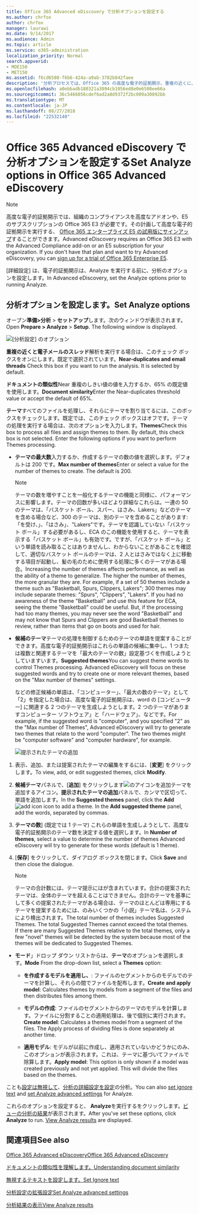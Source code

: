 ```yaml
---
title: Office 365 Advanced eDiscovery で分析オプションを設定する
ms.author: chrfox
author: chrfox
manager: laurawi
ms.date: 9/14/2017
ms.audience: Admin
ms.topic: article
ms.service: o365-administration
localization_priority: Normal
search.appverid:
- MOE150
- MET150
ms.assetid: f6cd6588-f6b6-424a-a9ab-3782b842faee
description: '分析プロセスでは、Office 365 の高度な電子的証拠開示、重複の近くに、電子メールのスレッド、テーマなどのオプションを設定する手順を確認します。  '
ms.openlocfilehash: a0ebbadb180321a3094cb1056ed8e0e6500ee66a
ms.sourcegitcommit: 36c5466056cdef6ad2a8d9372f2bc009a30892bb
ms.translationtype: MT
ms.contentlocale: ja-JP
ms.lasthandoff: 08/27/2018
ms.locfileid: "22532140"
---
```

# <a name="set-analyze-options-in-office-365-advanced-ediscovery"></a><span data-ttu-id="8cec0-103">Office 365 Advanced eDiscovery で分析オプションを設定する</span><span class="sxs-lookup"><span data-stu-id="8cec0-103">Set Analyze options in Office 365 Advanced eDiscovery</span></span>

> [!NOTE]
> <span data-ttu-id="8cec0-p101">高度な電子的証拠開示では、組織のコンプライアンスを高度なアドオンや、E5 のサブスクリプションの Office 365 E3 が必要です。その計画して高度な電子的証拠開示を実行する、 [Office 365 エンタープライズ E5 の試用版にサインアップ](https://go.microsoft.com/fwlink/p/?LinkID=698279)することができます。</span><span class="sxs-lookup"><span data-stu-id="8cec0-p101">Advanced eDiscovery requires an Office 365 E3 with the Advanced Compliance add-on or an E5 subscription for your organization. If you don't have that plan and want to try Advanced eDiscovery, you can [sign up for a trial of Office 365 Enterprise E5](https://go.microsoft.com/fwlink/p/?LinkID=698279).</span></span> 
  
<span data-ttu-id="8cec0-106">[詳細設定] は、電子的証拠開示は、Analyze を実行する前に、分析のオプションを設定します。</span><span class="sxs-lookup"><span data-stu-id="8cec0-106">In Advanced eDiscovery, set the Analyze options prior to running Analyze.</span></span>
  
## <a name="set-analyze-options"></a><span data-ttu-id="8cec0-107">分析オプションを設定します。</span><span class="sxs-lookup"><span data-stu-id="8cec0-107">Set Analyze options</span></span>

<span data-ttu-id="8cec0-p102">オープン**準備\>分析** \> **セットアップ**します。次のウィンドウが表示されます。</span><span class="sxs-lookup"><span data-stu-id="8cec0-p102">Open **Prepare \> Analyze** \> **Setup**. The following window is displayed.</span></span>
  
![[分析設定] のオプション](media/c3ec7a92-8484-4812-b98c-aa3eb740e5b7.png)
  
 <span data-ttu-id="8cec0-p103">**重複の近くと電子メールのスレッド**解析を実行する場合は、このチェック ボックスをオンにします。既定で選択されています。</span><span class="sxs-lookup"><span data-stu-id="8cec0-p103">**Near-duplicates and email threads** Check this box if you want to run the analysis. It is selected by default.</span></span> 
  
 <span data-ttu-id="8cec0-113">**ドキュメントの類似性**Near 重複のしきい値の値を入力するか、65% の既定値を使用します。</span><span class="sxs-lookup"><span data-stu-id="8cec0-113">**Document similarity**Enter the Near-duplicates threshold value or accept the default of 65%.</span></span> 
  
 <span data-ttu-id="8cec0-p104">**テーマ**すべてのファイルを処理し、それらにテーマを割り当てるには、このボックスをチェックします。既定では、このチェック ボックスはオフです。テーマの処理を実行する場合は、次のオプションを入力します。</span><span class="sxs-lookup"><span data-stu-id="8cec0-p104">**Themes**Check this box to process all files and assign themes to them. By default, this check box is not selected. Enter the following options if you want to perform Themes processing.</span></span>
  
- <span data-ttu-id="8cec0-p105">**テーマの最大数**入力するか、作成するテーマの数の値を選択します。デフォルトは 200 です。</span><span class="sxs-lookup"><span data-stu-id="8cec0-p105">**Max number of themes**Enter or select a value for the number of themes to create. The default is 200.</span></span> 
    
    > [!NOTE]
    > <span data-ttu-id="8cec0-p106">テーマの数を増やすことを一般化するテーマの機能と同様に、パフォーマンスに影響します。テーマの回数が多いほどより詳細なこれらは。一連の 50 のテーマは、「バスケット ボール、スパー、はさみ、Lakers」などのテーマを含める場合など、300 のテーマは、別のテーマを含めることがあります:「を受け、」、「はさみ」、"Lakers"です。テーマを認識していない「バスケット ボール」する必要があるし、ECA のこの機能を使用すると、テーマを表示する「バスケット ボール」も有効です。ですが、「バスケット ボール」という単語を読み取ることはありませんし、わからないことがあることを確認して、適切なバスケット ボールのテーマは、2 人とはさみではなく上に移動する項目が起動し、髪の毛のために使用する処理に多くのテーマがある場合。</span><span class="sxs-lookup"><span data-stu-id="8cec0-p106">Increasing the number of themes affects performance, as well as the ability of a theme to generalize. The higher the number of themes, the more granular they are. For example, if a set of 50 themes include a theme such as "Basketball, Spurs, Clippers, Lakers"; 300 themes may include separate themes: "Spurs", "Clippers", "Lakers". If you had no awareness of the theme "Basketball" and use this feature for ECA, seeing the theme "Basketball" could be useful. But, if the processing had too many themes, you may never see the word "Basketball" and may not know that Spurs and Clippers are good Basketball themes to review, rather than items that go on boots and used for hair.</span></span> 
  
- <span data-ttu-id="8cec0-p107">**候補のテーマ**テーマの処理を制御するためのテーマの単語を提案することができます。高度な電子的証拠開示はこれらの単語の候補に集中し、1 つまたは複数と関連するテーマを「最大のテーマの数」設定基づくを作成しようとしていますいます。</span><span class="sxs-lookup"><span data-stu-id="8cec0-p107">**Suggested themes**You can suggest theme words to control Themes processing. Advanced eDiscovery will focus on these suggested words and try to create one or more relevant themes, based on the "Max number of themes" settings.</span></span> 
    
    <span data-ttu-id="8cec0-p108">などの修正候補の単語は、「コンピューター」、「最大の数のテーマ」として「2」を指定した場合は、高度な電子的証拠開示は、word の [コンピューター] に関連する 2 つのテーマを生成しようとします。2 つのテーマがありますコンピューター ソフトウェア」と「ハードウェア」、などです。</span><span class="sxs-lookup"><span data-stu-id="8cec0-p108">For example, if the suggested word is "computer", and you specified "2" as the "Max number of Themes", Advanced eDiscovery will try to generate two themes that relate to the word "computer". The two themes might be "computer software" and "computer hardware", for example.</span></span> 
    
    ![提示されたテーマの追加](media/06e9ffd3-a76c-423b-b450-9e465eb9a02f.png)
  
1. <span data-ttu-id="8cec0-129">表示、追加、または提案されたテーマの編集をするには、[**変更**] をクリックします。</span><span class="sxs-lookup"><span data-stu-id="8cec0-129">To view, add, or edit suggested themes, click **Modify**.</span></span>
    
2. <span data-ttu-id="8cec0-p109">**候補テーマ**パネルで、[**追加**] をクリックします![のアイコンを追加](media/c2dd8b3a-5a22-412c-a7fa-143f5b2b5612.png)テーマを追加するアイコン。**提示されたテーマの追加**パネルで、カンマで区切って、単語を追加します。</span><span class="sxs-lookup"><span data-stu-id="8cec0-p109">In the **Suggested themes** panel, click the **Add**![add icon](media/c2dd8b3a-5a22-412c-a7fa-143f5b2b5612.png) icon to add a theme. In the **Add suggested theme** panel, add the words, separated by commas.</span></span> 
    
3. <span data-ttu-id="8cec0-132">**テーマの数**] (既定では 1 テーマ) これらの単語を生成しようとして、高度な電子的証拠開示のテーマ数を決定する値を選択します。</span><span class="sxs-lookup"><span data-stu-id="8cec0-132">In **Number of themes**, select a value to determine the number of themes Advanced eDiscovery will try to generate for these words (default is 1 theme).</span></span>
    
4. <span data-ttu-id="8cec0-133">[**保存**] をクリックして、ダイアログ ボックスを閉じます。</span><span class="sxs-lookup"><span data-stu-id="8cec0-133">Click **Save** and then close the dialogue.</span></span> 
    
    > [!NOTE]
    > <span data-ttu-id="8cec0-p110">テーマの合計数には、テーマ提示にはが含まれています。合計の提案されたテーマは、全体のテーマを超えることはできません。合計のテーマを基準にして多くの提案されたテーマがある場合は、テーマのほとんどは専用にするテーマを提案するためには、のみいくつかの「小説」テーマ名は、システムにより検出されます。</span><span class="sxs-lookup"><span data-stu-id="8cec0-p110">The total number of themes includes Suggested Themes. The total Suggested Themes cannot exceed the total themes. If there are many Suggested Themes relative to the total themes, only a few "novel" themes will be detected by the system because most of the themes will be dedicated to Suggested Themes.</span></span> 
  
- <span data-ttu-id="8cec0-137">**モード**」ドロップ ダウン リストからは、**テーマ**のオプションを選択します。</span><span class="sxs-lookup"><span data-stu-id="8cec0-137">**Mode** From the drop-down list, select a **Themes** option:</span></span> 
    
  - <span data-ttu-id="8cec0-138">**を作成するモデルを適用し、**: ファイルのセグメントからのモデルでのテーマを計算し、それらの間でファイルを配布します。</span><span class="sxs-lookup"><span data-stu-id="8cec0-138">**Create and apply model**: Calculates themes by models from a segment of the files and then distributes files among them.</span></span>
    
  - <span data-ttu-id="8cec0-p111">**モデルの作成**: ファイルのセグメントからのテーマのモデルを計算します。ファイルに分割することの適用処理は、後で個別に実行されます。</span><span class="sxs-lookup"><span data-stu-id="8cec0-p111">**Create model**: Calculates a themes model from a segment of the files. The Apply process of dividing files is done separately at another time.</span></span>
    
  - <span data-ttu-id="8cec0-p112">**適用モデル**: モデルが以前に作成し、適用されていないかどうかにのみ、このオプションが表示されます。これは、テーマに基づいてファイルで除算します。</span><span class="sxs-lookup"><span data-stu-id="8cec0-p112">**Apply model**: This option is only shown if a model was created previously and not yet applied. This will divide the files based on the themes.</span></span>
    
<span data-ttu-id="8cec0-143">ことも[設定は無視して](set-ignore-text-in-advanced-ediscovery.md)、[分析の詳細設定を設定](set-analyze-advanced-settings-in-advanced-ediscovery.md)の分析。</span><span class="sxs-lookup"><span data-stu-id="8cec0-143">You can also [set ignore text](set-ignore-text-in-advanced-ediscovery.md) and [set Analyze advanced settings](set-analyze-advanced-settings-in-advanced-ediscovery.md) for Analyze.</span></span> 
  
<span data-ttu-id="8cec0-p113">これらのオプションを設定すると、 **Analyze**を実行するをクリックします。[ビューの分析の結果](view-analyze-results-in-advanced-ediscovery.md)が表示されます。</span><span class="sxs-lookup"><span data-stu-id="8cec0-p113">After you've set these options, click **Analyze** to run. [View Analyze results](view-analyze-results-in-advanced-ediscovery.md) are displayed.</span></span> 
  
## <a name="see-also"></a><span data-ttu-id="8cec0-146">関連項目</span><span class="sxs-lookup"><span data-stu-id="8cec0-146">See also</span></span>

[<span data-ttu-id="8cec0-147">Office 365 Advanced eDiscovery</span><span class="sxs-lookup"><span data-stu-id="8cec0-147">Office 365 Advanced eDiscovery</span></span>](office-365-advanced-ediscovery.md)
  
[<span data-ttu-id="8cec0-148">ドキュメントの類似性を理解します。</span><span class="sxs-lookup"><span data-stu-id="8cec0-148">Understanding document similarity</span></span>](understand-document-similarity-in-advanced-ediscovery.md)
  
[<span data-ttu-id="8cec0-149">無視するテキストを設定します。</span><span class="sxs-lookup"><span data-stu-id="8cec0-149">Set Ignore text </span></span>](set-ignore-text-in-advanced-ediscovery.md)
  
[<span data-ttu-id="8cec0-150">分析設定の拡張設定</span><span class="sxs-lookup"><span data-stu-id="8cec0-150">Set Analyze advanced settings</span></span>](set-analyze-advanced-settings-in-advanced-ediscovery.md)
  
[<span data-ttu-id="8cec0-151">分析結果の表示</span><span class="sxs-lookup"><span data-stu-id="8cec0-151">View Analyze results</span></span>](view-analyze-results-in-advanced-ediscovery.md)

